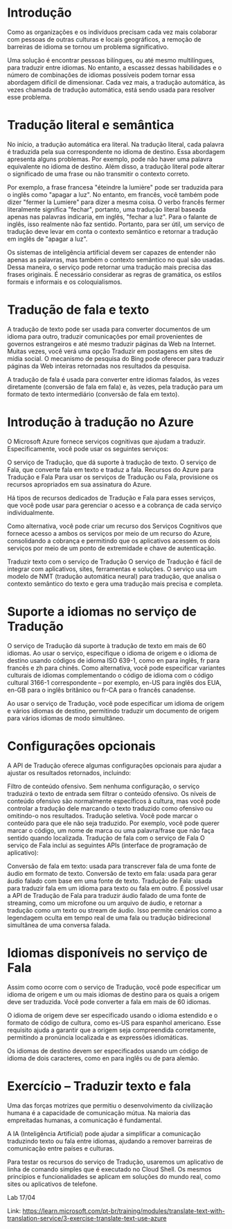 # Introdução

Como as organizações e os indivíduos precisam cada vez mais colaborar com pessoas de outras culturas e locais geográficos, a remoção de barreiras de idioma se tornou um problema significativo.

Uma solução é encontrar pessoas bilíngues, ou até mesmo multilíngues, para traduzir entre idiomas. No entanto, a escassez dessas habilidades e o número de combinações de idiomas possíveis podem tornar essa abordagem difícil de dimensionar. Cada vez mais, a tradução automática, às vezes chamada de tradução automática, está sendo usada para resolver esse problema.

# Tradução literal e semântica
No início, a tradução automática era literal. Na tradução literal, cada palavra é traduzida pela sua correspondente no idioma de destino. Essa abordagem apresenta alguns problemas. Por exemplo, pode não haver uma palavra equivalente no idioma de destino. Além disso, a tradução literal pode alterar o significado de uma frase ou não transmitir o contexto correto.

Por exemplo, a frase francesa "éteindre la lumière" pode ser traduzida para o inglês como "apagar a luz". No entanto, em francês, você também pode dizer "fermer la Lumiere" para dizer a mesma coisa. O verbo francês fermer literalmente significa "fechar", portanto, uma tradução literal baseada apenas nas palavras indicaria, em inglês, "fechar a luz". Para o falante de inglês, isso realmente não faz sentido. Portanto, para ser útil, um serviço de tradução deve levar em conta o contexto semântico e retornar a tradução em inglês de "apagar a luz".

Os sistemas de inteligência artificial devem ser capazes de entender não apenas as palavras, mas também o contexto semântico no qual são usadas. Dessa maneira, o serviço pode retornar uma tradução mais precisa das frases originais. É necessário considerar as regras de gramática, os estilos formais e informais e os coloquialismos.

# Tradução de fala e texto
A tradução de texto pode ser usada para converter documentos de um idioma para outro, traduzir comunicações por email provenientes de governos estrangeiros e até mesmo traduzir páginas da Web na Internet. Muitas vezes, você verá uma opção Traduzir em postagens em sites de mídia social. O mecanismo de pesquisa do Bing pode oferecer para traduzir páginas da Web inteiras retornadas nos resultados da pesquisa.

A tradução de fala é usada para converter entre idiomas falados, às vezes diretamente (conversão de fala em fala) e, às vezes, pela tradução para um formato de texto intermediário (conversão de fala em texto).

# Introdução à tradução no Azure

O Microsoft Azure fornece serviços cognitivas que ajudam a traduzir. Especificamente, você pode usar os seguintes serviços:

O serviço de Tradução, que dá suporte à tradução de texto.
O serviço de Fala, que converte fala em texto e traduz a fala.
Recursos do Azure para Tradução e Fala
Para usar os serviços de Tradução ou Fala, provisione os recursos apropriados em sua assinatura do Azure.

Há tipos de recursos dedicados de Tradução e Fala para esses serviços, que você pode usar para gerenciar o acesso e a cobrança de cada serviço individualmente.

Como alternativa, você pode criar um recurso dos Serviços Cognitivos que fornece acesso a ambos os serviços por meio de um recurso do Azure, consolidando a cobrança e permitindo que os aplicativos acessem os dois serviços por meio de um ponto de extremidade e chave de autenticação.

Traduzir texto com o serviço de Tradução
O serviço de Tradução é fácil de integrar com aplicativos, sites, ferramentas e soluções. O serviço usa um modelo de NMT (tradução automática neural) para tradução, que analisa o contexto semântico do texto e gera uma tradução mais precisa e completa.

# Suporte a idiomas no serviço de Tradução
O serviço de Tradução dá suporte à tradução de texto em mais de 60 idiomas. Ao usar o serviço, especifique o idioma de origem e o idioma de destino usando códigos de idioma ISO 639-1, como en para inglês, fr para francês e zh para chinês. Como alternativa, você pode especificar variantes culturais de idiomas complementando o código de idioma com o código cultural 3166-1 correspondente – por exemplo, en-US para inglês dos EUA, en-GB para o inglês britânico ou fr-CA para o francês canadense.

Ao usar o serviço de Tradução, você pode especificar um idioma de origem e vários idiomas de destino, permitindo traduzir um documento de origem para vários idiomas de modo simultâneo.

# Configurações opcionais
A API de Tradução oferece algumas configurações opcionais para ajudar a ajustar os resultados retornados, incluindo:

Filtro de conteúdo ofensivo. Sem nenhuma configuração, o serviço traduzirá o texto de entrada sem filtrar o conteúdo ofensivo. Os níveis de conteúdo ofensivo são normalmente específicos à cultura, mas você pode controlar a tradução dele marcando o texto traduzido como ofensivo ou omitindo-o nos resultados.
Tradução seletiva. Você pode marcar o conteúdo para que ele não seja traduzido. Por exemplo, você pode querer marcar o código, um nome de marca ou uma palavra/frase que não faça sentido quando localizada.
Tradução de fala com o serviço de Fala
O serviço de Fala inclui as seguintes APIs (interface de programação de aplicativo):

Conversão de fala em texto: usada para transcrever fala de uma fonte de áudio em formato de texto.
Conversão de texto em fala: usada para gerar áudio falado com base em uma fonte de texto.
Tradução de Fala: usada para traduzir fala em um idioma para texto ou fala em outro.
É possível usar a API de Tradução de Fala para traduzir áudio falado de uma fonte de streaming, como um microfone ou um arquivo de áudio, e retornar a tradução como um texto ou stream de áudio. Isso permite cenários como a legendagem oculta em tempo real de uma fala ou tradução bidirecional simultânea de uma conversa falada.

# Idiomas disponíveis no serviço de Fala
Assim como ocorre com o serviço de Tradução, você pode especificar um idioma de origem e um ou mais idiomas de destino para os quais a origem deve ser traduzida. Você pode converter a fala em mais de 60 idiomas.

O idioma de origem deve ser especificado usando o idioma estendido e o formato de código de cultura, como es-US para espanhol americano. Esse requisito ajuda a garantir que a origem seja compreendida corretamente, permitindo a pronúncia localizada e as expressões idiomáticas.

Os idiomas de destino devem ser especificados usando um código de idioma de dois caracteres, como en para inglês ou de para alemão.

# Exercício – Traduzir texto e fala

Uma das forças motrizes que permitiu o desenvolvimento da civilização humana é a capacidade de comunicação mútua. Na maioria das empreitadas humanas, a comunicação é fundamental.

A IA (Inteligência Artificial) pode ajudar a simplificar a comunicação traduzindo texto ou fala entre idiomas, ajudando a remover barreiras de comunicação entre países e culturas.

Para testar os recursos do serviço de Tradução, usaremos um aplicativo de linha de comando simples que é executado no Cloud Shell. Os mesmos princípios e funcionalidades se aplicam em soluções do mundo real, como sites ou aplicativos de telefone.

Lab 17/04 </p>
Link: https://learn.microsoft.com/pt-br/training/modules/translate-text-with-translation-service/3-exercise-translate-text-use-azure



